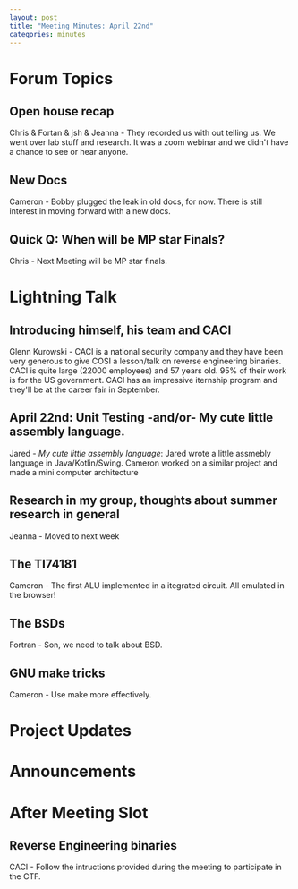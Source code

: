 ```yaml
---
layout: post
title: "Meeting Minutes: April 22nd"
categories: minutes
---
```


# Forum Topics

## Open house recap

Chris & Fortan & jsh & Jeanna - They recorded us with out telling us. We went over lab stuff and research. It was a zoom webinar and we didn't have a chance to see or hear anyone.

## New Docs

Cameron - Bobby plugged the leak in old docs, for now. There is still interest in moving forward with a new docs.

## Quick Q: When will be MP star Finals?

Chris - Next Meeting will be MP star finals.

# Lightning Talk

## Introducing himself, his team and CACI

Glenn Kurowski - CACI is a national security company and they have been very generous to give COSI a lesson/talk on reverse engineering binaries. CACI is quite large (22000 employees) and 57 years old. 95% of their work is for the US government. CACI has an impressive iternship program and they'll be at the career fair in September. 

## April 22nd: Unit Testing -and/or- My cute little assembly language.

Jared - *My cute little assembly language*: Jared wrote a little assmebly language in Java/Kotlin/Swing. Cameron worked on a similar project and made a mini computer architecture

## Research in my group, thoughts about summer research in general

Jeanna - Moved to next week

## The TI74181

Cameron - The first ALU implemented in a itegrated circuit. All emulated in the browser!

## The BSDs

Fortran - Son, we need to talk about BSD.

## GNU make tricks

Cameron - Use make more effectively.

# Project Updates

# Announcements

# After Meeting Slot

## Reverse Engineering binaries

CACI - Follow the intructions provided during the meeting to participate in the CTF.

